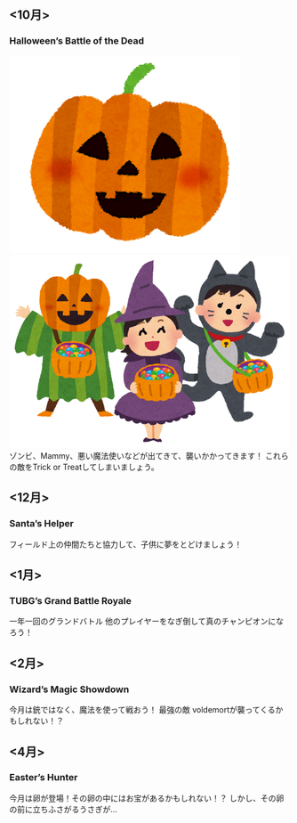 ## <10月>
### Halloween’s Battle of the Dead
![ハロウィンのかぼちゃ](ソフトウェア工学image/halloween_pumpkin1.png) ![ハロウィンのかぼちゃ](ソフトウェア工学image/halloween_trickortreat.png)
ゾンビ、Mammy、悪い魔法使いなどが出てきて、襲いかかってきます！
これらの敵をTrick or Treatしてしまいましょう。

## <12月>
### Santa’s Helper

フィールド上の仲間たちと協力して、子供に夢をとどけましょう！

## <1月>
### TUBG’s Grand Battle Royale
一年一回のグランドバトル
他のプレイヤーをなぎ倒して真のチャンピオンになろう！

## <2月>
### Wizard’s Magic Showdown
今月は銃ではなく、魔法を使って戦おう！
最強の敵 voldemortが襲ってくるかもしれない！？

## <4月>
### Easter’s Hunter
今月は卵が登場！その卵の中にはお宝があるかもしれない！？
しかし、その卵の前に立ちふさがるうさぎが…
